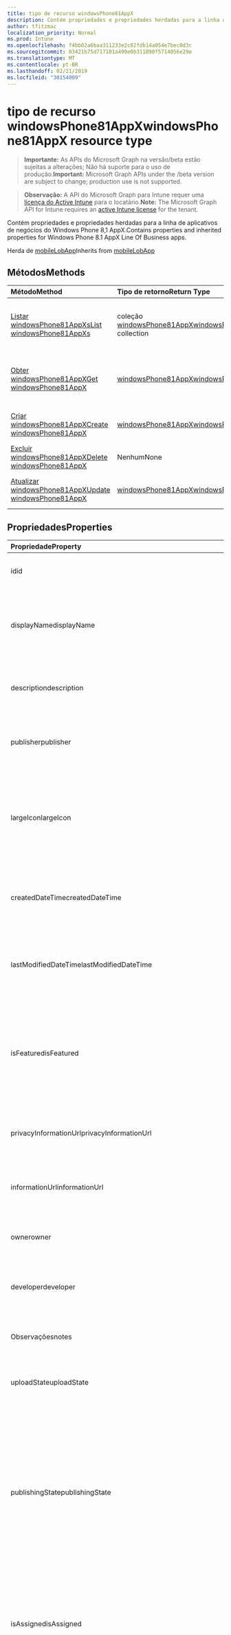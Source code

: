 ```yaml
---
title: tipo de recurso windowsPhone81AppX
description: Contém propriedades e propriedades herdadas para a linha de aplicativos de negócios do Windows Phone 8,1 AppX.
author: tfitzmac
localization_priority: Normal
ms.prod: Intune
ms.openlocfilehash: f4bb02a6baa311233e2c82fdb14a054e7bec0d3c
ms.sourcegitcommit: 03421b75d717101a499e0b311890f5714056e29e
ms.translationtype: MT
ms.contentlocale: pt-BR
ms.lasthandoff: 02/21/2019
ms.locfileid: "30154009"
---
```

# <a name="windowsphone81appx-resource-type"></a><span data-ttu-id="bdb6a-103">tipo de recurso windowsPhone81AppX</span><span class="sxs-lookup"><span data-stu-id="bdb6a-103">windowsPhone81AppX resource type</span></span>

> <span data-ttu-id="bdb6a-104">**Importante:** As APIs do Microsoft Graph na versão/beta estão sujeitas a alterações; Não há suporte para o uso de produção.</span><span class="sxs-lookup"><span data-stu-id="bdb6a-104">**Important:** Microsoft Graph APIs under the /beta version are subject to change; production use is not supported.</span></span>

> <span data-ttu-id="bdb6a-105">**Observação:** A API do Microsoft Graph para Intune requer uma [licença do Active Intune](https://go.microsoft.com/fwlink/?linkid=839381) para o locatário.</span><span class="sxs-lookup"><span data-stu-id="bdb6a-105">**Note:** The Microsoft Graph API for Intune requires an [active Intune license](https://go.microsoft.com/fwlink/?linkid=839381) for the tenant.</span></span>

<span data-ttu-id="bdb6a-106">Contém propriedades e propriedades herdadas para a linha de aplicativos de negócios do Windows Phone 8,1 AppX.</span><span class="sxs-lookup"><span data-stu-id="bdb6a-106">Contains properties and inherited properties for Windows Phone 8.1 AppX Line Of Business apps.</span></span>


<span data-ttu-id="bdb6a-107">Herda de [mobileLobApp](../resources/intune-apps-mobilelobapp.md)</span><span class="sxs-lookup"><span data-stu-id="bdb6a-107">Inherits from [mobileLobApp](../resources/intune-apps-mobilelobapp.md)</span></span>

## <a name="methods"></a><span data-ttu-id="bdb6a-108">Métodos</span><span class="sxs-lookup"><span data-stu-id="bdb6a-108">Methods</span></span>
|<span data-ttu-id="bdb6a-109">Método</span><span class="sxs-lookup"><span data-stu-id="bdb6a-109">Method</span></span>|<span data-ttu-id="bdb6a-110">Tipo de retorno</span><span class="sxs-lookup"><span data-stu-id="bdb6a-110">Return Type</span></span>|<span data-ttu-id="bdb6a-111">Descrição</span><span class="sxs-lookup"><span data-stu-id="bdb6a-111">Description</span></span>|
|:---|:---|:---|
|[<span data-ttu-id="bdb6a-112">Listar windowsPhone81AppXs</span><span class="sxs-lookup"><span data-stu-id="bdb6a-112">List windowsPhone81AppXs</span></span>](../api/intune-apps-windowsphone81appx-list.md)|<span data-ttu-id="bdb6a-113">coleção [windowsPhone81AppX](../resources/intune-apps-windowsphone81appx.md)</span><span class="sxs-lookup"><span data-stu-id="bdb6a-113">[windowsPhone81AppX](../resources/intune-apps-windowsphone81appx.md) collection</span></span>|<span data-ttu-id="bdb6a-114">Listar Propriedades e relações dos objetos [windowsPhone81AppX](../resources/intune-apps-windowsphone81appx.md) .</span><span class="sxs-lookup"><span data-stu-id="bdb6a-114">List properties and relationships of the [windowsPhone81AppX](../resources/intune-apps-windowsphone81appx.md) objects.</span></span>|
|[<span data-ttu-id="bdb6a-115">Obter windowsPhone81AppX</span><span class="sxs-lookup"><span data-stu-id="bdb6a-115">Get windowsPhone81AppX</span></span>](../api/intune-apps-windowsphone81appx-get.md)|[<span data-ttu-id="bdb6a-116">windowsPhone81AppX</span><span class="sxs-lookup"><span data-stu-id="bdb6a-116">windowsPhone81AppX</span></span>](../resources/intune-apps-windowsphone81appx.md)|<span data-ttu-id="bdb6a-117">Leia as propriedades e as relações do objeto [windowsPhone81AppX](../resources/intune-apps-windowsphone81appx.md) .</span><span class="sxs-lookup"><span data-stu-id="bdb6a-117">Read properties and relationships of the [windowsPhone81AppX](../resources/intune-apps-windowsphone81appx.md) object.</span></span>|
|[<span data-ttu-id="bdb6a-118">Criar windowsPhone81AppX</span><span class="sxs-lookup"><span data-stu-id="bdb6a-118">Create windowsPhone81AppX</span></span>](../api/intune-apps-windowsphone81appx-create.md)|[<span data-ttu-id="bdb6a-119">windowsPhone81AppX</span><span class="sxs-lookup"><span data-stu-id="bdb6a-119">windowsPhone81AppX</span></span>](../resources/intune-apps-windowsphone81appx.md)|<span data-ttu-id="bdb6a-120">Criar um novo objeto [windowsPhone81AppX](../resources/intune-apps-windowsphone81appx.md) .</span><span class="sxs-lookup"><span data-stu-id="bdb6a-120">Create a new [windowsPhone81AppX](../resources/intune-apps-windowsphone81appx.md) object.</span></span>|
|[<span data-ttu-id="bdb6a-121">Excluir windowsPhone81AppX</span><span class="sxs-lookup"><span data-stu-id="bdb6a-121">Delete windowsPhone81AppX</span></span>](../api/intune-apps-windowsphone81appx-delete.md)|<span data-ttu-id="bdb6a-122">Nenhum</span><span class="sxs-lookup"><span data-stu-id="bdb6a-122">None</span></span>|<span data-ttu-id="bdb6a-123">Exclui [windowsPhone81AppX](../resources/intune-apps-windowsphone81appx.md).</span><span class="sxs-lookup"><span data-stu-id="bdb6a-123">Deletes a [windowsPhone81AppX](../resources/intune-apps-windowsphone81appx.md).</span></span>|
|[<span data-ttu-id="bdb6a-124">Atualizar windowsPhone81AppX</span><span class="sxs-lookup"><span data-stu-id="bdb6a-124">Update windowsPhone81AppX</span></span>](../api/intune-apps-windowsphone81appx-update.md)|[<span data-ttu-id="bdb6a-125">windowsPhone81AppX</span><span class="sxs-lookup"><span data-stu-id="bdb6a-125">windowsPhone81AppX</span></span>](../resources/intune-apps-windowsphone81appx.md)|<span data-ttu-id="bdb6a-126">Atualiza as propriedades de um objeto [windowsPhone81AppX](../resources/intune-apps-windowsphone81appx.md) .</span><span class="sxs-lookup"><span data-stu-id="bdb6a-126">Update the properties of a [windowsPhone81AppX](../resources/intune-apps-windowsphone81appx.md) object.</span></span>|

## <a name="properties"></a><span data-ttu-id="bdb6a-127">Propriedades</span><span class="sxs-lookup"><span data-stu-id="bdb6a-127">Properties</span></span>
|<span data-ttu-id="bdb6a-128">Propriedade</span><span class="sxs-lookup"><span data-stu-id="bdb6a-128">Property</span></span>|<span data-ttu-id="bdb6a-129">Tipo</span><span class="sxs-lookup"><span data-stu-id="bdb6a-129">Type</span></span>|<span data-ttu-id="bdb6a-130">Descrição</span><span class="sxs-lookup"><span data-stu-id="bdb6a-130">Description</span></span>|
|:---|:---|:---|
|<span data-ttu-id="bdb6a-131">id</span><span class="sxs-lookup"><span data-stu-id="bdb6a-131">id</span></span>|<span data-ttu-id="bdb6a-132">String</span><span class="sxs-lookup"><span data-stu-id="bdb6a-132">String</span></span>|<span data-ttu-id="bdb6a-133">Chave da entidade.</span><span class="sxs-lookup"><span data-stu-id="bdb6a-133">Key of the entity.</span></span> <span data-ttu-id="bdb6a-134">Herdado de [mobileApp](../resources/intune-apps-mobileapp.md)</span><span class="sxs-lookup"><span data-stu-id="bdb6a-134">Inherited from [mobileApp](../resources/intune-apps-mobileapp.md)</span></span>|
|<span data-ttu-id="bdb6a-135">displayName</span><span class="sxs-lookup"><span data-stu-id="bdb6a-135">displayName</span></span>|<span data-ttu-id="bdb6a-136">String</span><span class="sxs-lookup"><span data-stu-id="bdb6a-136">String</span></span>|<span data-ttu-id="bdb6a-137">O título do aplicativo importado ou definido pelo administrador.</span><span class="sxs-lookup"><span data-stu-id="bdb6a-137">The admin provided or imported title of the app.</span></span> <span data-ttu-id="bdb6a-138">Herdado de [mobileApp](../resources/intune-apps-mobileapp.md)</span><span class="sxs-lookup"><span data-stu-id="bdb6a-138">Inherited from [mobileApp](../resources/intune-apps-mobileapp.md)</span></span>|
|<span data-ttu-id="bdb6a-139">description</span><span class="sxs-lookup"><span data-stu-id="bdb6a-139">description</span></span>|<span data-ttu-id="bdb6a-140">String</span><span class="sxs-lookup"><span data-stu-id="bdb6a-140">String</span></span>|<span data-ttu-id="bdb6a-141">A descrição do aplicativo.</span><span class="sxs-lookup"><span data-stu-id="bdb6a-141">The description of the app.</span></span> <span data-ttu-id="bdb6a-142">Herdado de [mobileApp](../resources/intune-apps-mobileapp.md)</span><span class="sxs-lookup"><span data-stu-id="bdb6a-142">Inherited from [mobileApp](../resources/intune-apps-mobileapp.md)</span></span>|
|<span data-ttu-id="bdb6a-143">publisher</span><span class="sxs-lookup"><span data-stu-id="bdb6a-143">publisher</span></span>|<span data-ttu-id="bdb6a-144">String</span><span class="sxs-lookup"><span data-stu-id="bdb6a-144">String</span></span>|<span data-ttu-id="bdb6a-145">O publicador do aplicativo.</span><span class="sxs-lookup"><span data-stu-id="bdb6a-145">The publisher of the app.</span></span> <span data-ttu-id="bdb6a-146">Herdado de [mobileApp](../resources/intune-apps-mobileapp.md)</span><span class="sxs-lookup"><span data-stu-id="bdb6a-146">Inherited from [mobileApp](../resources/intune-apps-mobileapp.md)</span></span>|
|<span data-ttu-id="bdb6a-147">largeIcon</span><span class="sxs-lookup"><span data-stu-id="bdb6a-147">largeIcon</span></span>|[<span data-ttu-id="bdb6a-148">mimeContent</span><span class="sxs-lookup"><span data-stu-id="bdb6a-148">mimeContent</span></span>](../resources/intune-shared-mimecontent.md)|<span data-ttu-id="bdb6a-149">O ícone grande, a ser exibido nos detalhes do aplicativo e usado para o carregamento do ícone.</span><span class="sxs-lookup"><span data-stu-id="bdb6a-149">The large icon, to be displayed in the app details and used for upload of the icon.</span></span> <span data-ttu-id="bdb6a-150">Herdado de [mobileApp](../resources/intune-apps-mobileapp.md)</span><span class="sxs-lookup"><span data-stu-id="bdb6a-150">Inherited from [mobileApp](../resources/intune-apps-mobileapp.md)</span></span>|
|<span data-ttu-id="bdb6a-151">createdDateTime</span><span class="sxs-lookup"><span data-stu-id="bdb6a-151">createdDateTime</span></span>|<span data-ttu-id="bdb6a-152">DateTimeOffset</span><span class="sxs-lookup"><span data-stu-id="bdb6a-152">DateTimeOffset</span></span>|<span data-ttu-id="bdb6a-153">A data e a hora da criação do aplicativo.</span><span class="sxs-lookup"><span data-stu-id="bdb6a-153">The date and time the app was created.</span></span> <span data-ttu-id="bdb6a-154">Herdado de [mobileApp](../resources/intune-apps-mobileapp.md)</span><span class="sxs-lookup"><span data-stu-id="bdb6a-154">Inherited from [mobileApp](../resources/intune-apps-mobileapp.md)</span></span>|
|<span data-ttu-id="bdb6a-155">lastModifiedDateTime</span><span class="sxs-lookup"><span data-stu-id="bdb6a-155">lastModifiedDateTime</span></span>|<span data-ttu-id="bdb6a-156">DateTimeOffset</span><span class="sxs-lookup"><span data-stu-id="bdb6a-156">DateTimeOffset</span></span>|<span data-ttu-id="bdb6a-157">A data e a hora que o aplicativo foi modificado pela última vez.</span><span class="sxs-lookup"><span data-stu-id="bdb6a-157">The date and time the app was last modified.</span></span> <span data-ttu-id="bdb6a-158">Herdado de [mobileApp](../resources/intune-apps-mobileapp.md)</span><span class="sxs-lookup"><span data-stu-id="bdb6a-158">Inherited from [mobileApp](../resources/intune-apps-mobileapp.md)</span></span>|
|<span data-ttu-id="bdb6a-159">isFeatured</span><span class="sxs-lookup"><span data-stu-id="bdb6a-159">isFeatured</span></span>|<span data-ttu-id="bdb6a-160">Boolean</span><span class="sxs-lookup"><span data-stu-id="bdb6a-160">Boolean</span></span>|<span data-ttu-id="bdb6a-161">O valor que indica se o aplicativo está marcado como em destaque pelo administrador. Herdado de [mobileApp](../resources/intune-apps-mobileapp.md)</span><span class="sxs-lookup"><span data-stu-id="bdb6a-161">The value indicating whether the app is marked as featured by the admin. Inherited from [mobileApp](../resources/intune-apps-mobileapp.md)</span></span>|
|<span data-ttu-id="bdb6a-162">privacyInformationUrl</span><span class="sxs-lookup"><span data-stu-id="bdb6a-162">privacyInformationUrl</span></span>|<span data-ttu-id="bdb6a-163">String</span><span class="sxs-lookup"><span data-stu-id="bdb6a-163">String</span></span>|<span data-ttu-id="bdb6a-164">A URL da declaração de privacidade.</span><span class="sxs-lookup"><span data-stu-id="bdb6a-164">The privacy statement Url.</span></span> <span data-ttu-id="bdb6a-165">Herdado de [mobileApp](../resources/intune-apps-mobileapp.md)</span><span class="sxs-lookup"><span data-stu-id="bdb6a-165">Inherited from [mobileApp](../resources/intune-apps-mobileapp.md)</span></span>|
|<span data-ttu-id="bdb6a-166">informationUrl</span><span class="sxs-lookup"><span data-stu-id="bdb6a-166">informationUrl</span></span>|<span data-ttu-id="bdb6a-167">String</span><span class="sxs-lookup"><span data-stu-id="bdb6a-167">String</span></span>|<span data-ttu-id="bdb6a-168">A URL de informações adicionais.</span><span class="sxs-lookup"><span data-stu-id="bdb6a-168">The more information Url.</span></span> <span data-ttu-id="bdb6a-169">Herdado de [mobileApp](../resources/intune-apps-mobileapp.md)</span><span class="sxs-lookup"><span data-stu-id="bdb6a-169">Inherited from [mobileApp](../resources/intune-apps-mobileapp.md)</span></span>|
|<span data-ttu-id="bdb6a-170">owner</span><span class="sxs-lookup"><span data-stu-id="bdb6a-170">owner</span></span>|<span data-ttu-id="bdb6a-171">String</span><span class="sxs-lookup"><span data-stu-id="bdb6a-171">String</span></span>|<span data-ttu-id="bdb6a-172">O proprietário do conteúdo.</span><span class="sxs-lookup"><span data-stu-id="bdb6a-172">The owner of the app.</span></span> <span data-ttu-id="bdb6a-173">Herdado de [mobileApp](../resources/intune-apps-mobileapp.md)</span><span class="sxs-lookup"><span data-stu-id="bdb6a-173">Inherited from [mobileApp](../resources/intune-apps-mobileapp.md)</span></span>|
|<span data-ttu-id="bdb6a-174">developer</span><span class="sxs-lookup"><span data-stu-id="bdb6a-174">developer</span></span>|<span data-ttu-id="bdb6a-175">String</span><span class="sxs-lookup"><span data-stu-id="bdb6a-175">String</span></span>|<span data-ttu-id="bdb6a-176">O desenvolvedor do aplicativo.</span><span class="sxs-lookup"><span data-stu-id="bdb6a-176">The developer of the app.</span></span> <span data-ttu-id="bdb6a-177">Herdado de [mobileApp](../resources/intune-apps-mobileapp.md)</span><span class="sxs-lookup"><span data-stu-id="bdb6a-177">Inherited from [mobileApp](../resources/intune-apps-mobileapp.md)</span></span>|
|<span data-ttu-id="bdb6a-178">Observações</span><span class="sxs-lookup"><span data-stu-id="bdb6a-178">notes</span></span>|<span data-ttu-id="bdb6a-179">String</span><span class="sxs-lookup"><span data-stu-id="bdb6a-179">String</span></span>|<span data-ttu-id="bdb6a-180">Anotações para o aplicativo.</span><span class="sxs-lookup"><span data-stu-id="bdb6a-180">Notes for the app.</span></span> <span data-ttu-id="bdb6a-181">Herdado de [mobileApp](../resources/intune-apps-mobileapp.md)</span><span class="sxs-lookup"><span data-stu-id="bdb6a-181">Inherited from [mobileApp](../resources/intune-apps-mobileapp.md)</span></span>|
|<span data-ttu-id="bdb6a-182">uploadState</span><span class="sxs-lookup"><span data-stu-id="bdb6a-182">uploadState</span></span>|<span data-ttu-id="bdb6a-183">Int32</span><span class="sxs-lookup"><span data-stu-id="bdb6a-183">Int32</span></span>|<span data-ttu-id="bdb6a-184">O estado de upload.</span><span class="sxs-lookup"><span data-stu-id="bdb6a-184">The upload state.</span></span> <span data-ttu-id="bdb6a-185">Herdado de [mobileApp](../resources/intune-apps-mobileapp.md)</span><span class="sxs-lookup"><span data-stu-id="bdb6a-185">Inherited from [mobileApp](../resources/intune-apps-mobileapp.md)</span></span>|
|<span data-ttu-id="bdb6a-186">publishingState</span><span class="sxs-lookup"><span data-stu-id="bdb6a-186">publishingState</span></span>|[<span data-ttu-id="bdb6a-187">mobileAppPublishingState</span><span class="sxs-lookup"><span data-stu-id="bdb6a-187">mobileAppPublishingState</span></span>](../resources/intune-apps-mobileapppublishingstate.md)|<span data-ttu-id="bdb6a-188">O estado de publicação para o aplicativo.</span><span class="sxs-lookup"><span data-stu-id="bdb6a-188">The publishing state for the app.</span></span> <span data-ttu-id="bdb6a-189">O aplicativo não pode ser assinado, a menos que ele seja publicado.</span><span class="sxs-lookup"><span data-stu-id="bdb6a-189">The app cannot be assigned unless the app is published.</span></span> <span data-ttu-id="bdb6a-190">Herdado de [mobileApp](../resources/intune-apps-mobileapp.md).</span><span class="sxs-lookup"><span data-stu-id="bdb6a-190">Inherited from [mobileApp](../resources/intune-apps-mobileapp.md).</span></span> <span data-ttu-id="bdb6a-191">Os valores possíveis são: `notPublished`, `processing`, `published`.</span><span class="sxs-lookup"><span data-stu-id="bdb6a-191">Possible values are: `notPublished`, `processing`, `published`.</span></span>|
|<span data-ttu-id="bdb6a-192">isAssigned</span><span class="sxs-lookup"><span data-stu-id="bdb6a-192">isAssigned</span></span>|<span data-ttu-id="bdb6a-193">Boolean</span><span class="sxs-lookup"><span data-stu-id="bdb6a-193">Boolean</span></span>|<span data-ttu-id="bdb6a-194">O valor que indica se o aplicativo é atribuído a pelo menos um grupo.</span><span class="sxs-lookup"><span data-stu-id="bdb6a-194">The value indicating whether the app is assigned to at least one group.</span></span> <span data-ttu-id="bdb6a-195">Herdado de [mobileApp](../resources/intune-apps-mobileapp.md)</span><span class="sxs-lookup"><span data-stu-id="bdb6a-195">Inherited from [mobileApp](../resources/intune-apps-mobileapp.md)</span></span>|
|<span data-ttu-id="bdb6a-196">roleScopeTagIds</span><span class="sxs-lookup"><span data-stu-id="bdb6a-196">roleScopeTagIds</span></span>|<span data-ttu-id="bdb6a-197">Coleção de cadeias de caracteres</span><span class="sxs-lookup"><span data-stu-id="bdb6a-197">String collection</span></span>|<span data-ttu-id="bdb6a-198">Lista de IDs de marca de escopo para este aplicativo móvel.</span><span class="sxs-lookup"><span data-stu-id="bdb6a-198">List of scope tag ids for this mobile app.</span></span> <span data-ttu-id="bdb6a-199">Herdado de [mobileApp](../resources/intune-apps-mobileapp.md)</span><span class="sxs-lookup"><span data-stu-id="bdb6a-199">Inherited from [mobileApp](../resources/intune-apps-mobileapp.md)</span></span>|
|<span data-ttu-id="bdb6a-200">committedContentVersion</span><span class="sxs-lookup"><span data-stu-id="bdb6a-200">committedContentVersion</span></span>|<span data-ttu-id="bdb6a-201">String</span><span class="sxs-lookup"><span data-stu-id="bdb6a-201">String</span></span>|<span data-ttu-id="bdb6a-202">A versão do conteúdo interno confirmado.</span><span class="sxs-lookup"><span data-stu-id="bdb6a-202">The internal committed content version.</span></span> <span data-ttu-id="bdb6a-203">Herdado de [mobileLobApp](../resources/intune-apps-mobilelobapp.md)</span><span class="sxs-lookup"><span data-stu-id="bdb6a-203">Inherited from [mobileLobApp](../resources/intune-apps-mobilelobapp.md)</span></span>|
|<span data-ttu-id="bdb6a-204">fileName</span><span class="sxs-lookup"><span data-stu-id="bdb6a-204">fileName</span></span>|<span data-ttu-id="bdb6a-205">String</span><span class="sxs-lookup"><span data-stu-id="bdb6a-205">String</span></span>|<span data-ttu-id="bdb6a-206">O nome do arquivo do aplicativo Lob principal.</span><span class="sxs-lookup"><span data-stu-id="bdb6a-206">The name of the main Lob application file.</span></span> <span data-ttu-id="bdb6a-207">Herdado de [mobileLobApp](../resources/intune-apps-mobilelobapp.md)</span><span class="sxs-lookup"><span data-stu-id="bdb6a-207">Inherited from [mobileLobApp](../resources/intune-apps-mobilelobapp.md)</span></span>|
|<span data-ttu-id="bdb6a-208">size</span><span class="sxs-lookup"><span data-stu-id="bdb6a-208">size</span></span>|<span data-ttu-id="bdb6a-209">Int64</span><span class="sxs-lookup"><span data-stu-id="bdb6a-209">Int64</span></span>|<span data-ttu-id="bdb6a-210">O tamanho total, incluindo todos os arquivos carregados.</span><span class="sxs-lookup"><span data-stu-id="bdb6a-210">The total size, including all uploaded files.</span></span> <span data-ttu-id="bdb6a-211">Herdado de [mobileLobApp](../resources/intune-apps-mobilelobapp.md)</span><span class="sxs-lookup"><span data-stu-id="bdb6a-211">Inherited from [mobileLobApp](../resources/intune-apps-mobilelobapp.md)</span></span>|
|<span data-ttu-id="bdb6a-212">applicableArchitectures</span><span class="sxs-lookup"><span data-stu-id="bdb6a-212">applicableArchitectures</span></span>|[<span data-ttu-id="bdb6a-213">windowsArchitecture</span><span class="sxs-lookup"><span data-stu-id="bdb6a-213">windowsArchitecture</span></span>](../resources/intune-apps-windowsarchitecture.md)|<span data-ttu-id="bdb6a-214">As arquiteturas do Windows nas quais este aplicativo pode ser executado.</span><span class="sxs-lookup"><span data-stu-id="bdb6a-214">The Windows architecture(s) for which this app can run on.</span></span> <span data-ttu-id="bdb6a-215">Os possíveis valores são: `none`, `x86`, `x64`, `arm`, `neutral`, `arm64`.</span><span class="sxs-lookup"><span data-stu-id="bdb6a-215">Possible values are: `none`, `x86`, `x64`, `arm`, `neutral`, `arm64`.</span></span>|
|<span data-ttu-id="bdb6a-216">identityName</span><span class="sxs-lookup"><span data-stu-id="bdb6a-216">identityName</span></span>|<span data-ttu-id="bdb6a-217">String</span><span class="sxs-lookup"><span data-stu-id="bdb6a-217">String</span></span>|<span data-ttu-id="bdb6a-218">O Nome da Identidade.</span><span class="sxs-lookup"><span data-stu-id="bdb6a-218">The Identity Name.</span></span>|
|<span data-ttu-id="bdb6a-219">identityPublisherHash</span><span class="sxs-lookup"><span data-stu-id="bdb6a-219">identityPublisherHash</span></span>|<span data-ttu-id="bdb6a-220">String</span><span class="sxs-lookup"><span data-stu-id="bdb6a-220">String</span></span>|<span data-ttu-id="bdb6a-221">O Hash do Publicador de Identidade.</span><span class="sxs-lookup"><span data-stu-id="bdb6a-221">The Identity Publisher Hash.</span></span>|
|<span data-ttu-id="bdb6a-222">identityResourceIdentifier</span><span class="sxs-lookup"><span data-stu-id="bdb6a-222">identityResourceIdentifier</span></span>|<span data-ttu-id="bdb6a-223">String</span><span class="sxs-lookup"><span data-stu-id="bdb6a-223">String</span></span>|<span data-ttu-id="bdb6a-224">O Identificador de Recurso da Identidade.</span><span class="sxs-lookup"><span data-stu-id="bdb6a-224">The Identity Resource Identifier.</span></span>|
|<span data-ttu-id="bdb6a-225">minimumSupportedOperatingSystem</span><span class="sxs-lookup"><span data-stu-id="bdb6a-225">minimumSupportedOperatingSystem</span></span>|[<span data-ttu-id="bdb6a-226">windowsMinimumOperatingSystem</span><span class="sxs-lookup"><span data-stu-id="bdb6a-226">windowsMinimumOperatingSystem</span></span>](../resources/intune-apps-windowsminimumoperatingsystem.md)|<span data-ttu-id="bdb6a-227">O valor do sistema de operacional mínimo aplicável.</span><span class="sxs-lookup"><span data-stu-id="bdb6a-227">The value for the minimum applicable operating system.</span></span>|
|<span data-ttu-id="bdb6a-228">phoneProductIdentifier</span><span class="sxs-lookup"><span data-stu-id="bdb6a-228">phoneProductIdentifier</span></span>|<span data-ttu-id="bdb6a-229">String</span><span class="sxs-lookup"><span data-stu-id="bdb6a-229">String</span></span>|<span data-ttu-id="bdb6a-230">O identificador do produto de telefone.</span><span class="sxs-lookup"><span data-stu-id="bdb6a-230">The Phone Product Identifier.</span></span>|
|<span data-ttu-id="bdb6a-231">phonePublisherId</span><span class="sxs-lookup"><span data-stu-id="bdb6a-231">phonePublisherId</span></span>|<span data-ttu-id="bdb6a-232">String</span><span class="sxs-lookup"><span data-stu-id="bdb6a-232">String</span></span>|<span data-ttu-id="bdb6a-233">A ID do editor do telefone.</span><span class="sxs-lookup"><span data-stu-id="bdb6a-233">The Phone Publisher Id.</span></span>|
|<span data-ttu-id="bdb6a-234">identityVersion</span><span class="sxs-lookup"><span data-stu-id="bdb6a-234">identityVersion</span></span>|<span data-ttu-id="bdb6a-235">String</span><span class="sxs-lookup"><span data-stu-id="bdb6a-235">String</span></span>|<span data-ttu-id="bdb6a-236">A versão da identidade.</span><span class="sxs-lookup"><span data-stu-id="bdb6a-236">The identity version.</span></span>|

## <a name="relationships"></a><span data-ttu-id="bdb6a-237">Relações</span><span class="sxs-lookup"><span data-stu-id="bdb6a-237">Relationships</span></span>
|<span data-ttu-id="bdb6a-238">Relação</span><span class="sxs-lookup"><span data-stu-id="bdb6a-238">Relationship</span></span>|<span data-ttu-id="bdb6a-239">Tipo</span><span class="sxs-lookup"><span data-stu-id="bdb6a-239">Type</span></span>|<span data-ttu-id="bdb6a-240">Descrição</span><span class="sxs-lookup"><span data-stu-id="bdb6a-240">Description</span></span>|
|:---|:---|:---|
|<span data-ttu-id="bdb6a-241">categories</span><span class="sxs-lookup"><span data-stu-id="bdb6a-241">categories</span></span>|<span data-ttu-id="bdb6a-242">Coleção [mobileAppCategory](../resources/intune-apps-mobileappcategory.md)</span><span class="sxs-lookup"><span data-stu-id="bdb6a-242">[mobileAppCategory](../resources/intune-apps-mobileappcategory.md) collection</span></span>|<span data-ttu-id="bdb6a-243">A lista de categorias para este aplicativo.</span><span class="sxs-lookup"><span data-stu-id="bdb6a-243">The list of categories for this app.</span></span> <span data-ttu-id="bdb6a-244">Herdado de [mobileApp](../resources/intune-apps-mobileapp.md)</span><span class="sxs-lookup"><span data-stu-id="bdb6a-244">Inherited from [mobileApp](../resources/intune-apps-mobileapp.md)</span></span>|
|<span data-ttu-id="bdb6a-245">assignments</span><span class="sxs-lookup"><span data-stu-id="bdb6a-245">assignments</span></span>|<span data-ttu-id="bdb6a-246">Coleção [mobileAppAssignment](../resources/intune-apps-mobileappassignment.md)</span><span class="sxs-lookup"><span data-stu-id="bdb6a-246">[mobileAppAssignment](../resources/intune-apps-mobileappassignment.md) collection</span></span>|<span data-ttu-id="bdb6a-247">A lista de atribuições de grupo para esse aplicativo móvel.</span><span class="sxs-lookup"><span data-stu-id="bdb6a-247">The list of group assignments for this mobile app.</span></span> <span data-ttu-id="bdb6a-248">Herdado de [mobileApp](../resources/intune-apps-mobileapp.md)</span><span class="sxs-lookup"><span data-stu-id="bdb6a-248">Inherited from [mobileApp](../resources/intune-apps-mobileapp.md)</span></span>|
|<span data-ttu-id="bdb6a-249">installSummary</span><span class="sxs-lookup"><span data-stu-id="bdb6a-249">installSummary</span></span>|[<span data-ttu-id="bdb6a-250">mobileAppInstallSummary</span><span class="sxs-lookup"><span data-stu-id="bdb6a-250">mobileAppInstallSummary</span></span>](../resources/intune-apps-mobileappinstallsummary.md)|<span data-ttu-id="bdb6a-251">Resumo de instalação do aplicativo móvel.</span><span class="sxs-lookup"><span data-stu-id="bdb6a-251">Mobile App Install Summary.</span></span> <span data-ttu-id="bdb6a-252">Herdado de [mobileApp](../resources/intune-apps-mobileapp.md)</span><span class="sxs-lookup"><span data-stu-id="bdb6a-252">Inherited from [mobileApp](../resources/intune-apps-mobileapp.md)</span></span>|
|<span data-ttu-id="bdb6a-253">deviceStatuses</span><span class="sxs-lookup"><span data-stu-id="bdb6a-253">deviceStatuses</span></span>|<span data-ttu-id="bdb6a-254">coleção [mobileAppInstallStatus](../resources/intune-apps-mobileappinstallstatus.md)</span><span class="sxs-lookup"><span data-stu-id="bdb6a-254">[mobileAppInstallStatus](../resources/intune-apps-mobileappinstallstatus.md) collection</span></span>|<span data-ttu-id="bdb6a-255">A lista de Estados de instalação para este aplicativo móvel.</span><span class="sxs-lookup"><span data-stu-id="bdb6a-255">The list of installation states for this mobile app.</span></span> <span data-ttu-id="bdb6a-256">Herdado de [mobileApp](../resources/intune-apps-mobileapp.md)</span><span class="sxs-lookup"><span data-stu-id="bdb6a-256">Inherited from [mobileApp](../resources/intune-apps-mobileapp.md)</span></span>|
|<span data-ttu-id="bdb6a-257">userStatuses</span><span class="sxs-lookup"><span data-stu-id="bdb6a-257">userStatuses</span></span>|<span data-ttu-id="bdb6a-258">coleção [userAppInstallStatus](../resources/intune-apps-userappinstallstatus.md)</span><span class="sxs-lookup"><span data-stu-id="bdb6a-258">[userAppInstallStatus](../resources/intune-apps-userappinstallstatus.md) collection</span></span>|<span data-ttu-id="bdb6a-259">A lista de Estados de instalação para este aplicativo móvel.</span><span class="sxs-lookup"><span data-stu-id="bdb6a-259">The list of installation states for this mobile app.</span></span> <span data-ttu-id="bdb6a-260">Herdado de [mobileApp](../resources/intune-apps-mobileapp.md)</span><span class="sxs-lookup"><span data-stu-id="bdb6a-260">Inherited from [mobileApp](../resources/intune-apps-mobileapp.md)</span></span>|
|<span data-ttu-id="bdb6a-261">contentVersions</span><span class="sxs-lookup"><span data-stu-id="bdb6a-261">contentVersions</span></span>|<span data-ttu-id="bdb6a-262">Coleção [mobileAppContent](../resources/intune-apps-mobileappcontent.md)</span><span class="sxs-lookup"><span data-stu-id="bdb6a-262">[mobileAppContent](../resources/intune-apps-mobileappcontent.md) collection</span></span>|<span data-ttu-id="bdb6a-263">A lista das versões de conteúdo deste aplicativo.</span><span class="sxs-lookup"><span data-stu-id="bdb6a-263">The list of content versions for this app.</span></span> <span data-ttu-id="bdb6a-264">Herdado de [mobileLobApp](../resources/intune-apps-mobilelobapp.md)</span><span class="sxs-lookup"><span data-stu-id="bdb6a-264">Inherited from [mobileLobApp](../resources/intune-apps-mobilelobapp.md)</span></span>|

## <a name="json-representation"></a><span data-ttu-id="bdb6a-265">Representação JSON</span><span class="sxs-lookup"><span data-stu-id="bdb6a-265">JSON Representation</span></span>
<span data-ttu-id="bdb6a-266">Veja a seguir uma representação JSON do recurso.</span><span class="sxs-lookup"><span data-stu-id="bdb6a-266">Here is a JSON representation of the resource.</span></span>
<!-- {
  "blockType": "resource",
  "keyProperty": "id",
  "@odata.type": "microsoft.graph.windowsPhone81AppX"
}
-->
``` json
{
  "@odata.type": "#microsoft.graph.windowsPhone81AppX",
  "id": "String (identifier)",
  "displayName": "String",
  "description": "String",
  "publisher": "String",
  "largeIcon": {
    "@odata.type": "microsoft.graph.mimeContent",
    "type": "String",
    "value": "binary"
  },
  "createdDateTime": "String (timestamp)",
  "lastModifiedDateTime": "String (timestamp)",
  "isFeatured": true,
  "privacyInformationUrl": "String",
  "informationUrl": "String",
  "owner": "String",
  "developer": "String",
  "notes": "String",
  "uploadState": 1024,
  "publishingState": "String",
  "isAssigned": true,
  "roleScopeTagIds": [
    "String"
  ],
  "committedContentVersion": "String",
  "fileName": "String",
  "size": 1024,
  "applicableArchitectures": "String",
  "identityName": "String",
  "identityPublisherHash": "String",
  "identityResourceIdentifier": "String",
  "minimumSupportedOperatingSystem": {
    "@odata.type": "microsoft.graph.windowsMinimumOperatingSystem",
    "v8_0": true,
    "v8_1": true,
    "v10_0": true,
    "v10_1607": true,
    "v10_1703": true,
    "v10_1709": true,
    "v10_1803": true
  },
  "phoneProductIdentifier": "String",
  "phonePublisherId": "String",
  "identityVersion": "String"
}
```




